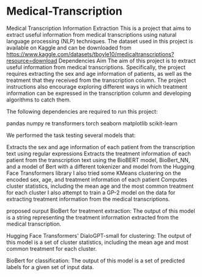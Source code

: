 # Medical-Transcription
Medical Transcription Information Extraction
This is a project that aims to extract useful information from medical transcriptions using natural language processing (NLP) techniques. The dataset used in this project is available on Kaggle and can be downloaded from https://www.kaggle.com/datasets/tboyle10/medicaltranscriptions?resource=download 
Dependencies
Aim
The aim of this project is to extract useful information from medical transcriptions. Specifically, the project requires extracting the sex and age information of patients, as well as the treatment that they received from the transcription column. The project instructions also encourage exploring different ways in which treatment information can be expressed in the transcription column and developing algorithms to catch them. 

The following dependencies are required to run this project:

pandas
numpy
re
transformers
torch
seaborn
matplotlib
scikit-learn

We performed the task testing several models that:

Extracts the sex and age information of each patient from the transcription text using regular expressions
Extracts the treatment information of each patient from the transcription text using the BioBERT model, BioBert_NN, and a model of Bert with a different tokenizer and model from the Hugging Face Transformers library
I also tried some KMeans clustering on the encoded sex, age, and treatment information of each patient
Computes cluster statistics, including the mean age and the most common treatment for each cluster
I also attempt to train a GP-2 model on the data for extracting treatment information from the medical transcriptions. 

proposed ourput
BioBert for treatment extraction: The output of this model is a string representing the treatment information extracted from the medical transcription.

Hugging Face Transformers' DialoGPT-small for clustering: The output of this model is a set of cluster statistics, including the mean age and most common treatment for each cluster.

BioBert for classification: The output of this model is a set of predicted labels for a given set of input data.

